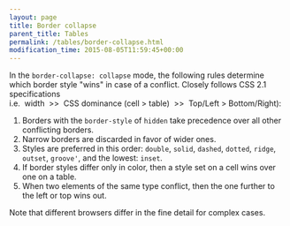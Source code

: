 ```yaml
---
layout: page
title: Border collapse
parent_title: Tables
permalink: /tables/border-collapse.html
modification_time: 2015-08-05T11:59:45+00:00
---
```


In the `border-collapse: collapse` mode, the following rules determine which border style "wins" in case of a conflict. 
Closely follows CSS 2.1 specifications  
i.e.  width&nbsp;&nbsp;&gt;&gt;&nbsp;&nbsp;CSS dominance (cell > table)&nbsp;&nbsp;&gt;&gt;&nbsp;&nbsp;Top/Left > Bottom/Right):

1. Borders with the `border-style` of `hidden` take precedence over all other conflicting borders. 
2. Narrow borders are discarded in favor of wider ones.
3. Styles are preferred in this order: `double`, `solid`, `dashed`, `dotted`, `ridge`, `outset`, `groove'`, and the lowest: `inset`.
4. If border styles differ only in color, then a style set on a cell wins over one on a table. 
5. When two elements of the same type conflict, then the one further to the left or top wins out.

Note that different browsers differ in the fine detail for complex cases.
